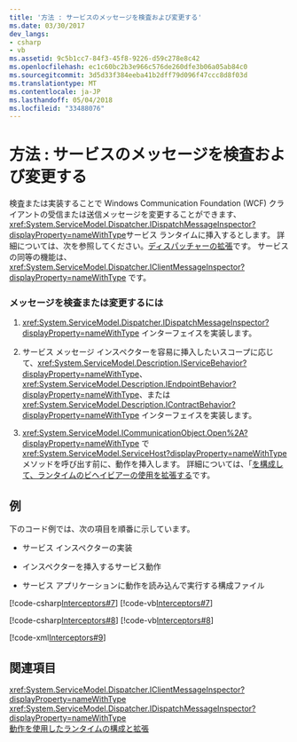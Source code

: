```yaml
---
title: '方法 : サービスのメッセージを検査および変更する'
ms.date: 03/30/2017
dev_langs:
- csharp
- vb
ms.assetid: 9c5b1cc7-84f3-45f8-9226-d59c278e8c42
ms.openlocfilehash: ec1c60bc2b3e966c576de260dfe3b06a05ab84c0
ms.sourcegitcommit: 3d5d33f384eeba41b2dff79d096f47ccc8d8f03d
ms.translationtype: MT
ms.contentlocale: ja-JP
ms.lasthandoff: 05/04/2018
ms.locfileid: "33488076"
---
```

# <a name="how-to-inspect-and-modify-messages-on-the-service"></a>方法 : サービスのメッセージを検査および変更する
検査または実装することで Windows Communication Foundation (WCF) クライアントの受信または送信メッセージを変更することができます、<xref:System.ServiceModel.Dispatcher.IDispatchMessageInspector?displayProperty=nameWithType>サービス ランタイムに挿入するとします。 詳細については、次を参照してください。[ディスパッチャーの拡張](../../../../docs/framework/wcf/extending/extending-dispatchers.md)です。 サービスの同等の機能は、<xref:System.ServiceModel.Dispatcher.IClientMessageInspector?displayProperty=nameWithType> です。  
  
### <a name="to-inspect-or-modify-messages"></a>メッセージを検査または変更するには  
  
1.  <xref:System.ServiceModel.Dispatcher.IDispatchMessageInspector?displayProperty=nameWithType> インターフェイスを実装します。  
  
2.  サービス メッセージ インスペクターを容易に挿入したいスコープに応じて、<xref:System.ServiceModel.Description.IServiceBehavior?displayProperty=nameWithType>、<xref:System.ServiceModel.Description.IEndpointBehavior?displayProperty=nameWithType>、または <xref:System.ServiceModel.Description.IContractBehavior?displayProperty=nameWithType> インターフェイスを実装します。  
  
3.  <xref:System.ServiceModel.ICommunicationObject.Open%2A?displayProperty=nameWithType> で <xref:System.ServiceModel.ServiceHost?displayProperty=nameWithType> メソッドを呼び出す前に、動作を挿入します。 詳細については、「[を構成して、ランタイムのビヘイビアーの使用を拡張する](../../../../docs/framework/wcf/extending/configuring-and-extending-the-runtime-with-behaviors.md)です。  
  
## <a name="example"></a>例  
 下のコード例では、次の項目を順番に示しています。  
  
-   サービス インスペクターの実装  
  
-   インスペクターを挿入するサービス動作  
  
-   サービス アプリケーションに動作を読み込んで実行する構成ファイル  
  
 [!code-csharp[Interceptors#7](../../../../samples/snippets/csharp/VS_Snippets_CFX/interceptors/cs/interceptors.cs#7)]
 [!code-vb[Interceptors#7](../../../../samples/snippets/visualbasic/VS_Snippets_CFX/interceptors/vb/interceptors.vb#7)]  
  
 [!code-csharp[Interceptors#8](../../../../samples/snippets/csharp/VS_Snippets_CFX/interceptors/cs/insertingbehaviors.cs#8)]
 [!code-vb[Interceptors#8](../../../../samples/snippets/visualbasic/VS_Snippets_CFX/interceptors/vb/insertingbehaviors.vb#8)]  
  
 [!code-xml[Interceptors#9](../../../../samples/snippets/csharp/VS_Snippets_CFX/interceptors/cs/hostapplication.exe.config#9)]  
  
## <a name="see-also"></a>関連項目  
 <xref:System.ServiceModel.Dispatcher.IClientMessageInspector?displayProperty=nameWithType>  
 <xref:System.ServiceModel.Dispatcher.IDispatchMessageInspector?displayProperty=nameWithType>  
 [動作を使用したランタイムの構成と拡張](../../../../docs/framework/wcf/extending/configuring-and-extending-the-runtime-with-behaviors.md)
